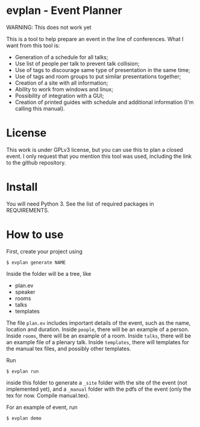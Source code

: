 evplan - Event Planner
======================

WARNING: This does not work yet

This is a tool to help prepare an event in the line of conferences.
What I want from this tool is:

  - Generation of a schedule for all talks;
  - Use list of people per talk to prevent talk collision;
  - Use of tags to discourage same type of presentation in the same time;
  - Use of tags and room groups to put similar presentations together;
  - Creation of a site with all information;
  - Ability to work from windows and linux;
  - Possibility of integration with a GUI;
  - Creation of printed guides with schedule and additional information (I'm
    calling this manual).

License
=======

This work is under GPLv3 license, but you can use this to plan a closed event. I
only request that you mention this tool was used, including the link to the
github repository.

Install
=======

You will need Python 3. See the list of required packages in REQUIREMENTS.

How to use
==========

First, create your project using

    $ evplan generate NAME

Inside the folder will be a tree, like

  - plan.ev
  - speaker
  - rooms
  - talks
  - templates

The file `plan.ev` includes important details of the event, such as the name,
location and duration.
Inside `people`, there will be an example of a person.
Inside `rooms`, there will be an example of a room.
Inside `talks`, there will be an example file of a plenary talk.
Inside `templates`, there will templates for the manual tex files, and possibly
other templates.

Run

    $ evplan run

inside this folder to generate a `_site` folder with the site of the event (not
implemented yet), and a `_manual` folder with the pdfs of the event (only the
tex for now. Compile manual.tex).

For an example of event, run

    $ evplan demo
